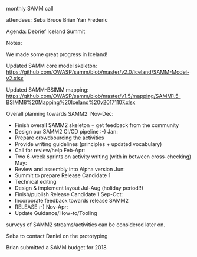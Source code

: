 monthly SAMM call

attendees:
Seba
Bruce
Brian
Yan
Frederic

Agenda:
Debrief Iceland Summit

Notes:

We made some great progress in Iceland!

Updated SAMM core model skeleton:
https://github.com/OWASP/samm/blob/master/v2.0/iceland/SAMM-Model-v2.xlsx

Updated SAMM-BSIMM mapping:
https://github.com/OWASP/samm/blob/master/v1.5/mapping/SAMM1.5-BSIMM8%20Mapping%20Iceland%20v20171107.xlsx

Overall planning towards SAMM2:
Nov-Dec: 
* Finish overall SAMM2 skeleton + get feedback from the community
* Design our SAMM2 CI/CD pipeline :-)
Jan: 
* Prepare crowdsourcing the activities
* Provide writing guidelines (principles + updated vocabulary)
* Call for review/help
Feb-Apr:
* Two 6-week sprints on activity writing (with in between cross-checking)
May:
* Review and assembly into Alpha version
Jun:
* Summit to prepare Release Candidate 1
* Technical editing
* Design & implement layout
Jul-Aug (holiday period!!)
* Finish/publish Release Candidate 1
Sep-Oct:
* Incorporate feedback towards release SAMM2
* RELEASE :-)
Nov-Apr: 
* Update Guidance/How-to/Tooling
  
 
surveys of SAMM2 streams/activities can be considered later on.

Seba to contact Daniel on the prototyping

Brian submitted a SAMM budget for 2018






